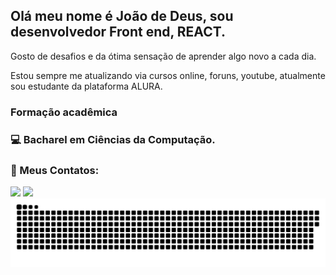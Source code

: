 ## Olá meu nome é João de Deus, sou desenvolvedor Front end, REACT.
Gosto de desafios e da ótima sensação de aprender algo novo a cada dia.

Estou sempre me atualizando via cursos online, foruns, youtube, atualmente sou estudante da plataforma ALURA.

### Formação acadêmica
### 💻 Bacharel em Ciências da Computação.

### 👥 Meus Contatos:
<a href="https://www.linkedin.com/in/joaodedeusrsfilho" target="_blank"><img src="https://img.shields.io/badge/-LinkedIn-%230077B5?style=for-the-badge&logo=linkedin&logoColor=white" target="_blank"></a>
<a href = "mailto:joaodedeusrsfilho@gmail.com"><img src="https://img.shields.io/badge/-Gmail-%23333?style=for-the-badge&logo=gmail&logoColor=white" target="_blank"></a>
<picture>
<source media="(prefers-color-scheme: dark)" srcset="https://raw.githubusercontent.com/joaodedeusrsfilho/joaodedeusrsfilho/output/github-contribution-grid-snake-dark.svg">
<source media="(prefers-color-scheme: light)" srcset="https://raw.githubusercontent.com/joaodedeusrsfilho/joaodedeusrsfilho/output/github-contribution-grid-snake.svg">
<img alt="github contribution grid snake animation" src="https://raw.githubusercontent.com/joaodedeusrsfilho/joaodedeusrsfilho/output/github-contribution-grid-snake.svg">
</picture>



